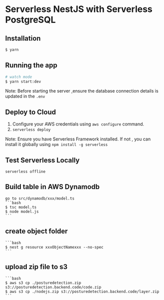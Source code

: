 # Serverless NestJS with Serverless PostgreSQL

## Installation

```bash
$ yarn
```

## Running the app

```bash
# watch mode
$ yarn start:dev
```

Note: Before starting the server ,ensure the database connection details is updated in the `.env`

## Deploy to Cloud

1. Configure your AWS credentials using `aws configure` command.
2. `serverless deploy`

Note: Ensure you have Serverless Framework installed. If not , you can install it globally using `npm install -g serverless`


## Test Serverless Locally

`serverless offline`

## Build table in AWS Dynamodb
    go to src/dynamodb/xxx/model.ts
    ```bash
    $ tsc model.ts
    $ node model.js
    ```

## create object folder
    ```bash
    $ nest g resource xxxObjectNamexxx --no-spec
    ```

## upload zip file to s3
    ```bash
    $ aws s3 cp ./posturedetection.zip s3://posturedetection.backend.code/code.zip
    $ aws s3 cp ./nodejs.zip s3://posturedetection.backend.code/layer.zip
    ```